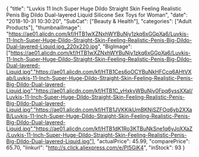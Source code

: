 {
	"title": "Luvkis 11 Inch Super Huge Dildo Straight Skin Feeling Realistic Penis Big Dildo Dual-layered Liquid Silicone Sex Toys for Woman",
	"date": "2018-10-31 10:30:20",
	"SubCat": ["Beauty & Health"],
	"categories": ["Adult Products"],
	"thumbnailImage": "https://ae01.alicdn.com/kf/HTB1wXZNxhWYBuNjy1zkq6xGGpXa6/Luvkis-11-Inch-Super-Huge-Dildo-Straight-Skin-Feeling-Realistic-Penis-Big-Dildo-Dual-layered-Liquid.jpg_220x220.jpg",
	"BigImage": ["https://ae01.alicdn.com/kf/HTB1wXZNxhWYBuNjy1zkq6xGGpXa6/Luvkis-11-Inch-Super-Huge-Dildo-Straight-Skin-Feeling-Realistic-Penis-Big-Dildo-Dual-layered-Liquid.jpg","https://ae01.alicdn.com/kf/HTB1Ces6oOCYBuNkHFCcq6AHtVXab/Luvkis-11-Inch-Super-Huge-Dildo-Straight-Skin-Feeling-Realistic-Penis-Big-Dildo-Dual-layered-Liquid.jpg","https://ae01.alicdn.com/kf/HTB1C_vHxkyWBuNjy0Fpq6yssXXaI/Luvkis-11-Inch-Super-Huge-Dildo-Straight-Skin-Feeling-Realistic-Penis-Big-Dildo-Dual-layered-Liquid.jpg","https://ae01.alicdn.com/kf/HTB1JVKKikUmBKNjSZFOq6yb2XXaB/Luvkis-11-Inch-Super-Huge-Dildo-Straight-Skin-Feeling-Realistic-Penis-Big-Dildo-Dual-layered-Liquid.jpg","https://ae01.alicdn.com/kf/HTB1dK1Ro3KTBuNkSne1q6yJoXXaZ/Luvkis-11-Inch-Super-Huge-Dildo-Straight-Skin-Feeling-Realistic-Penis-Big-Dildo-Dual-layered-Liquid.jpg"],
	"actualPrice": 45.99,
	"comparePrice": 65.70,
	"linkurl": "http://s.click.aliexpress.com/e/PI5GiK4",
	"inStock": 93
}
